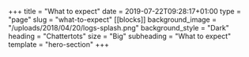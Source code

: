 +++
title = "What to expect"
date = 2019-07-22T09:28:17+01:00
type = "page"
slug = "what-to-expect"
[[blocks]]
background_image = "/uploads/2018/04/20/logs-splash.png"
background_style = "Dark"
heading = "Chattertots"
size = "Big"
subheading = "What to expect"
template = "hero-section"
+++

